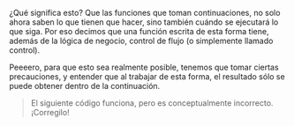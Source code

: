¿Qué significa esto? Que las funciones que toman continuaciones, no solo ahora saben lo que tienen que hacer, sino también cuándo se ejecutará lo que siga. Por eso decimos que una función escrita de esta forma tiene, además de la lógica de negocio, control de flujo (o simplemente llamado control).

Peeeero, para que esto sea realmente posible, tenemos que tomar ciertas precauciones, y entender que al trabajar de esta forma, el resultado sólo se puede obtener dentro de la continuación.

> El siguiente código funciona, pero es conceptualmente incorrecto. ¡Corregilo!

